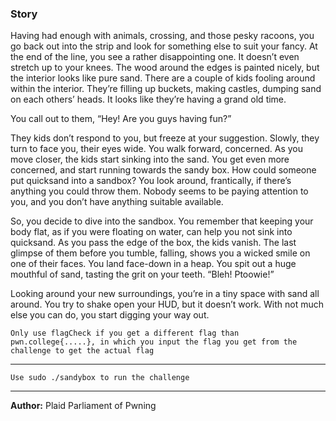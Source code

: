 ### Story
Having had enough with animals, crossing, and those pesky racoons, you go back out into the strip and look for something else to suit your fancy. At the end of the line, you see a rather disappointing one. It doesn’t even stretch up to your knees. The wood around the edges is painted nicely, but the interior looks like pure sand. There are a couple of kids fooling around within the interior. They’re filling up buckets, making castles, dumping sand on each others’ heads. It looks like they’re having a grand old time.

You call out to them, “Hey! Are you guys having fun?”

They kids don’t respond to you, but freeze at your suggestion. Slowly, they turn to face you, their eyes wide. You walk forward, concerned. As you move closer, the kids start sinking into the sand. You get even more concerned, and start running towards the sandy box. How could someone put quicksand into a sandbox? You look around, frantically, if there’s anything you could throw them. Nobody seems to be paying attention to you, and you don’t have anything suitable available.

So, you decide to dive into the sandbox. You remember that keeping your body flat, as if you were floating on water, can help you not sink into quicksand. As you pass the edge of the box, the kids vanish. The last glimpse of them before you tumble, falling, shows you a wicked smile on one of their faces. You land face-down in a heap. You spit out a huge mouthful of sand, tasting the grit on your teeth. “Bleh! Ptoowie!”

Looking around your new surroundings, you’re in a tiny space with sand all around. You try to shake open your HUD, but it doesn’t work. With not much else you can do, you start digging your way out.


`Only use flagCheck if you get a different flag than pwn.college{.....}, in which you input the flag you get from the challenge to get the actual flag`

---
`Use sudo ./sandybox to run the challenge`

---
**Author:** Plaid Parliament of Pwning
